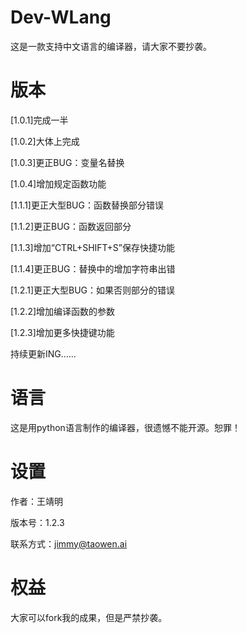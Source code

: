 # Dev-WLang
这是一款支持中文语言的编译器，请大家不要抄袭。

# 版本
[1.0.1]完成一半

[1.0.2]大体上完成

[1.0.3]更正BUG：变量名替换

[1.0.4]增加规定函数功能

[1.1.1]更正大型BUG：函数替换部分错误

[1.1.2]更正BUG：函数返回部分

[1.1.3]增加“CTRL+SHIFT+S”保存快捷功能

[1.1.4]更正BUG：替换中的增加字符串出错

[1.2.1]更正大型BUG：如果否则部分的错误

[1.2.2]增加编译函数的参数

[1.2.3]增加更多快捷键功能

持续更新ING……

# 语言
这是用python语言制作的编译器，很遗憾不能开源。恕罪！

# 设置
作者：王靖明

版本号：1.2.3

联系方式：jimmy@taowen.ai

# 权益
大家可以fork我的成果，但是严禁抄袭。
